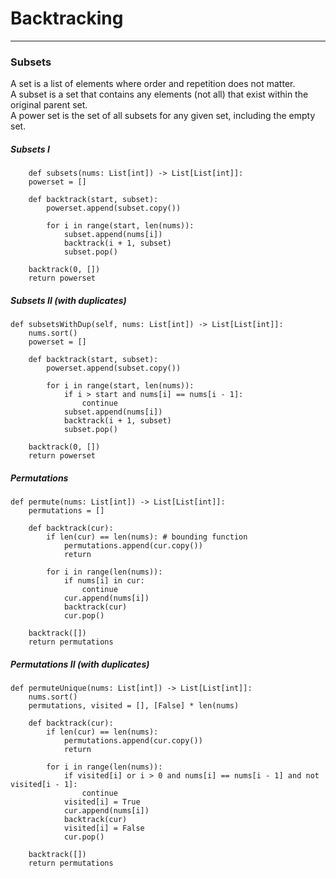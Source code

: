 # **Backtracking**
<hr>

### **Subsets**

A set is a list of elements where order and repetition does not matter.<br>
A subset is a set that contains any elements (not all) that exist within the original parent set. <br>
A power set is the set of all subsets for any given set, including the empty set.

##### Subsets I

        def subsets(nums: List[int]) -> List[List[int]]:
        powerset = []
        
        def backtrack(start, subset):
            powerset.append(subset.copy())
            
            for i in range(start, len(nums)):
                subset.append(nums[i])
                backtrack(i + 1, subset)
                subset.pop()
        
        backtrack(0, [])
        return powerset

##### Subsets II (_with duplicates_)
    def subsetsWithDup(self, nums: List[int]) -> List[List[int]]:
        nums.sort()
        powerset = []
        
        def backtrack(start, subset):
            powerset.append(subset.copy())
            
            for i in range(start, len(nums)):
                if i > start and nums[i] == nums[i - 1]:
                    continue
                subset.append(nums[i])
                backtrack(i + 1, subset)
                subset.pop()
        
        backtrack(0, [])
        return powerset  

##### Permutations
    def permute(nums: List[int]) -> List[List[int]]:
        permutations = []
        
        def backtrack(cur):
            if len(cur) == len(nums): # bounding function
                permutations.append(cur.copy())
                return
            
            for i in range(len(nums)):
                if nums[i] in cur:
                    continue
                cur.append(nums[i])
                backtrack(cur)
                cur.pop()
            
        backtrack([])
        return permutations
##### Permutations II (_with duplicates_)
    def permuteUnique(nums: List[int]) -> List[List[int]]:
        nums.sort()
        permutations, visited = [], [False] * len(nums)
        
        def backtrack(cur):
            if len(cur) == len(nums):
                permutations.append(cur.copy())
                return
            
            for i in range(len(nums)):
                if visited[i] or i > 0 and nums[i] == nums[i - 1] and not visited[i - 1]:
                    continue
                visited[i] = True
                cur.append(nums[i])
                backtrack(cur)
                visited[i] = False
                cur.pop()
        
        backtrack([])
        return permutations


